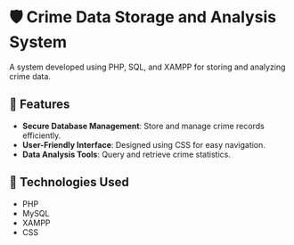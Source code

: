 # 🛡️ Crime Data Storage and Analysis System  

A system developed using PHP, SQL, and XAMPP for storing and analyzing crime data.  

## 🔹 Features  
- **Secure Database Management**: Store and manage crime records efficiently.  
- **User-Friendly Interface**: Designed using CSS for easy navigation.  
- **Data Analysis Tools**: Query and retrieve crime statistics.  

## 🔹 Technologies Used  
- PHP  
- MySQL  
- XAMPP  
- CSS  



  

